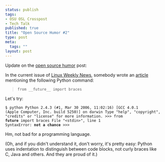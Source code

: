 ```yaml
--- 
status: publish
tags: 
- OSU OSL Crosspost
- Tech Talk
published: true
title: "Open Source Humor #2"
type: post
meta: 
  tags: ""
layout: post
---
```

Update on the <a href="http://fredericiana.com/2006/08/16/humorous-open-source-programmers/">open source humor</a> post:

In the current issue of <a href="http://lwn.net/Articles/197726/">Linux Weekly News</a>, somebody wrote an <a href="http://lwn.net/Articles/198215/">article</a> mentioning the following Python command:

<blockquote><code>from __future__ import braces</code></blockquote>

Let's try:

<code>$ python 
Python 2.4.3 (#1, Mar 30 2006, 11:02:16) 
[GCC 4.0.1 (Apple Computer, Inc. build 5250)] on darwin
Type "help", "copyright", "credits" or "license" for more information.
&gt;&gt;&gt; from __future__ import braces
  File "&lt;stdin&gt;", line 1
SyntaxError: <strong>not a chance</strong>
&gt;&gt;&gt; 
</code>

Hm, not bad for a programming language.

(Oh, and if you didn't understand it, don't worry, it's pretty easy: Python uses indentation to distinguish between code blocks, not curly braces like C, Java and others. And they are proud of it.)
